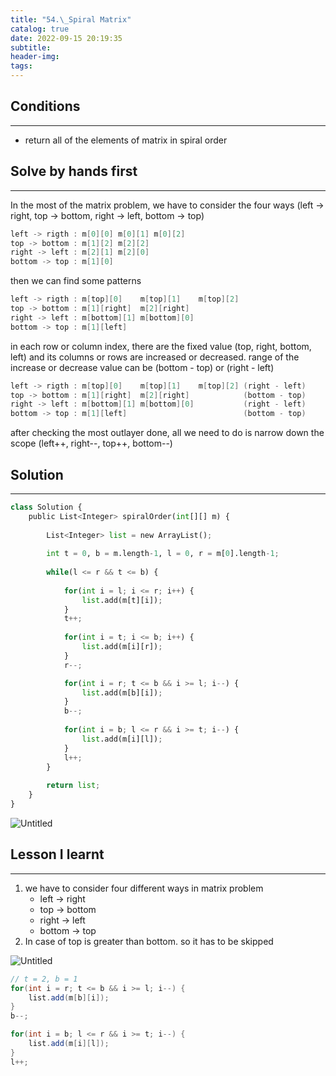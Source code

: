 ```yaml
---
title: "54.\_Spiral Matrix"
catalog: true
date: 2022-09-15 20:19:35
subtitle:
header-img:
tags:
---
```

## Conditions

---

- return all of the elements of matrix in spiral order

## Solve by hands first

---

In the most of the matrix problem, we have to consider the four ways (left → right, top → bottom, right → left, bottom → top)

```java
left -> rigth : m[0][0] m[0][1] m[0][2]
top -> bottom : m[1][2] m[2][2]
right -> left : m[2][1] m[2][0]
bottom -> top : m[1][0]
```

then we can find some patterns

```java
left -> rigth : m[top][0]    m[top][1]    m[top][2]
top -> bottom : m[1][right]  m[2][right]
right -> left : m[bottom][1] m[bottom][0]
bottom -> top : m[1][left]
```

in each row or column index, there are the fixed value (top, right, bottom, left) and its columns or rows are increased or decreased. range of the increase or decrease value can be (bottom - top) or (right - left)

```java
left -> rigth : m[top][0]    m[top][1]    m[top][2] (right - left)
top -> bottom : m[1][right]  m[2][right]            (bottom - top)
right -> left : m[bottom][1] m[bottom][0]           (right - left)
bottom -> top : m[1][left]                          (bottom - top)
```

after checking the most outlayer done, all we need to do is narrow down the scope (left++, right--, top++, bottom--)

## Solution

---

```python
class Solution {
    public List<Integer> spiralOrder(int[][] m) {
        
        List<Integer> list = new ArrayList();
        
        int t = 0, b = m.length-1, l = 0, r = m[0].length-1;
        
        while(l <= r && t <= b) {
            
            for(int i = l; i <= r; i++) { 
                list.add(m[t][i]);
            }
            t++;
            
            for(int i = t; i <= b; i++) {
                list.add(m[i][r]);
            }
            r--;

            for(int i = r; t <= b && i >= l; i--) {
                list.add(m[b][i]);
            }
            b--;
            
            for(int i = b; l <= r && i >= t; i--) {
                list.add(m[i][l]);
            }
            l++;
        }
        
        return list;
    }
}
```

![Untitled](https://s3-us-west-2.amazonaws.com/secure.notion-static.com/eff2ad78-06df-40f2-b00b-655469371d5b/Untitled.png)

## Lesson I learnt

---

1. we have to consider four different ways in matrix problem 
    - left → right
    - top → bottom
    - right → left
    - bottom → top
2. In case of top is greater than bottom. so it has to be skipped

![Untitled](https://s3-us-west-2.amazonaws.com/secure.notion-static.com/45e05793-13f6-4fee-87e5-b21107b848cd/Untitled.png)

```java
// t = 2, b = 1 
for(int i = r; t <= b && i >= l; i--) { 
    list.add(m[b][i]);
}
b--;

for(int i = b; l <= r && i >= t; i--) {
    list.add(m[i][l]);
}
l++;
```
